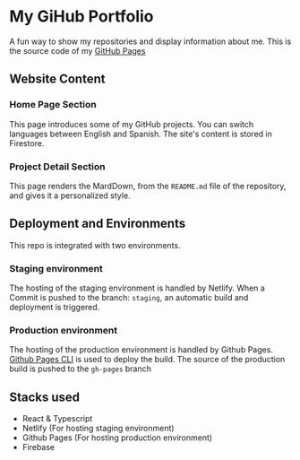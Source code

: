 # My GiHub Portfolio

A fun way to show my repositories and display information about me.
This is the source code of my [GitHub Pages](https://cuncunfacu.github.io)

## Website Content
### Home Page Section
This page introduces some of my GitHub projects. You can switch languages between English and Spanish. The site's content is stored in Firestore.

### Project Detail Section
This page renders the MardDown, from the `README.md` file of the repository, and gives it a personalized style. 

## Deployment and Environments
This repo is integrated with two environments.

### Staging environment
The hosting of the staging environment is handled by Netlify. When a Commit is pushed to the branch: `staging`, an automatic build and deployment is triggered.

### Production environment
The hosting of the production environment is handled by Github Pages. [Github Pages CLI](https://www.npmjs.com/package/gh-pages-cli) is used to deploy the build. The source of the production build is pushed to the `gh-pages` branch


## Stacks used
+ React & Typescript
+ Netlify (For hosting staging environment)
+ Github Pages (For hosting production environment)
+ Firebase
